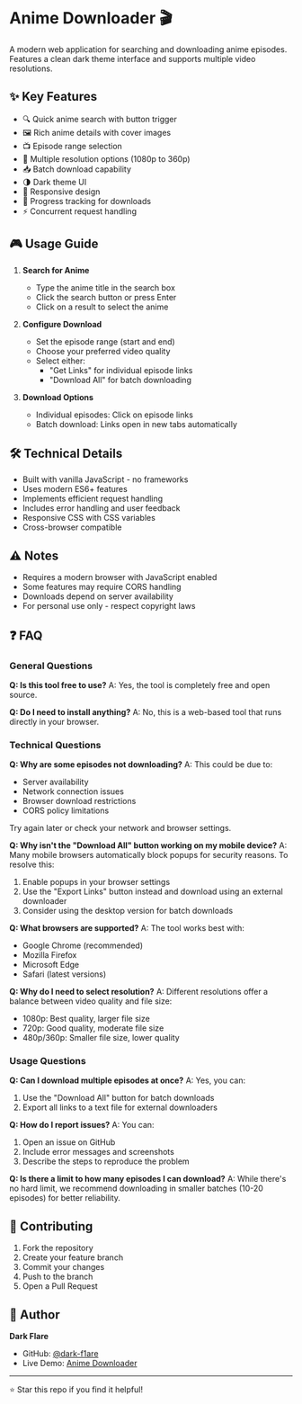 # Anime Downloader 🎬

A modern web application for searching and downloading anime episodes. Features a clean dark theme interface and supports multiple video resolutions.

## ✨ Key Features

- 🔍 Quick anime search with button trigger
- 🖼️ Rich anime details with cover images
- 📺 Episode range selection
- 🎥 Multiple resolution options (1080p to 360p)
- 📥 Batch download capability
- 🌗 Dark theme UI
- 📱 Responsive design
- 🔄 Progress tracking for downloads
- ⚡ Concurrent request handling

## 🎮 Usage Guide

1. **Search for Anime**
   - Type the anime title in the search box
   - Click the search button or press Enter
   - Click on a result to select the anime

2. **Configure Download**
   - Set the episode range (start and end)
   - Choose your preferred video quality
   - Select either:
     - "Get Links" for individual episode links
     - "Download All" for batch downloading

3. **Download Options**
   - Individual episodes: Click on episode links
   - Batch download: Links open in new tabs automatically

## 🛠️ Technical Details

- Built with vanilla JavaScript - no frameworks
- Uses modern ES6+ features
- Implements efficient request handling
- Includes error handling and user feedback
- Responsive CSS with CSS variables
- Cross-browser compatible

## ⚠️ Notes

- Requires a modern browser with JavaScript enabled
- Some features may require CORS handling
- Downloads depend on server availability
- For personal use only - respect copyright laws

## ❓ FAQ

### General Questions

**Q: Is this tool free to use?**
A: Yes, the tool is completely free and open source.

**Q: Do I need to install anything?**
A: No, this is a web-based tool that runs directly in your browser.

### Technical Questions

**Q: Why are some episodes not downloading?**
A: This could be due to:
- Server availability
- Network connection issues
- Browser download restrictions
- CORS policy limitations

Try again later or check your network and browser settings.

**Q: Why isn't the "Download All" button working on my mobile device?**
A: Many mobile browsers automatically block popups for security reasons. To resolve this:
1. Enable popups in your browser settings
2. Use the "Export Links" button instead and download using an external downloader
3. Consider using the desktop version for batch downloads

**Q: What browsers are supported?**
A: The tool works best with:
- Google Chrome (recommended)
- Mozilla Firefox
- Microsoft Edge
- Safari (latest versions)

**Q: Why do I need to select resolution?**
A: Different resolutions offer a balance between video quality and file size:
- 1080p: Best quality, larger file size
- 720p: Good quality, moderate file size
- 480p/360p: Smaller file size, lower quality

### Usage Questions

**Q: Can I download multiple episodes at once?**
A: Yes, you can:
1. Use the "Download All" button for batch downloads
2. Export all links to a text file for external downloaders

**Q: How do I report issues?**
A: You can:
1. Open an issue on GitHub
2. Include error messages and screenshots
3. Describe the steps to reproduce the problem

**Q: Is there a limit to how many episodes I can download?**
A: While there's no hard limit, we recommend downloading in smaller batches (10-20 episodes) for better reliability.

## 🤝 Contributing

1. Fork the repository
2. Create your feature branch
3. Commit your changes
4. Push to the branch
5. Open a Pull Request

## 👤 Author

**Dark Flare**
- GitHub: [@dark-f1are](https://github.com/dark-f1are)
- Live Demo: [Anime Downloader](https://dark-f1are.github.io/anime-downloader/)

---

⭐ Star this repo if you find it helpful!
